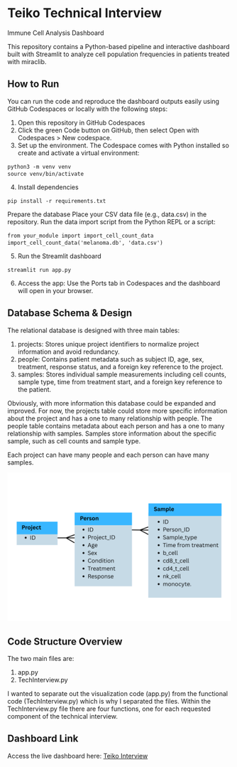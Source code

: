 # Teiko Technical Interview
Immune Cell Analysis Dashboard

This repository contains a Python-based pipeline and interactive dashboard built with Streamlit to analyze cell population frequencies in patients treated with miraclib.

## How to Run
You can run the code and reproduce the dashboard outputs easily using GitHub Codespaces or locally with the following steps:

1. Open this repository in GitHub Codespaces
2. Click the green Code button on GitHub, then select Open with Codespaces > New codespace.
3. Set up the environment. The Codespace comes with Python installed so create and activate a virtual environment:

```
python3 -m venv venv
source venv/bin/activate
```

4. Install dependencies
```
pip install -r requirements.txt
```

Prepare the database
Place your CSV data file (e.g., data.csv) in the repository. Run the data import script from the Python REPL or a script:
```
from your_module import import_cell_count_data
import_cell_count_data('melanoma.db', 'data.csv')
```

5. Run the Streamlit dashboard

```
streamlit run app.py 
```

6. Access the app: Use the Ports tab in Codespaces and the dashboard will open in your browser.

## Database Schema & Design
The relational database is designed with three main tables:

1. projects: Stores unique project identifiers to normalize project information and avoid redundancy.
2. people: Contains patient metadata such as subject ID, age, sex, treatment, response status, and a foreign key reference to the project.
3. samples: Stores individual sample measurements including cell counts, sample type, time from treatment start, and a foreign key reference to the patient.

Obviously, with more information this database could be expanded and improved. For now, the projects table could store more specific information about the project and has a one to many relationship with people. The people table contains metadata about each person and has a one to many relationship with samples. Samples store information about the specific sample, such as cell counts and sample type. 

Each project can have many people and each person can have many samples. 

<img src="Database Schema.png" alt="Database Schema Diagram" width="600"/>

## Code Structure Overview
The two main files are: 
1. app.py
2. TechInterview.py

I wanted to separate out the visualization code (app.py) from the functional code (TechInterview.py) which is why I separated the files. Within the TechInterview.py file there are four functions, one for each requested component of the technical interview. 

## Dashboard Link
Access the live dashboard here: [Teiko Interview](https://teikointerview.streamlit.app/)
